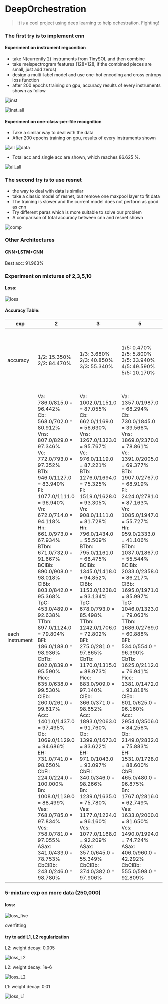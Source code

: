 # DeepOrchestration

> It is a cool project using deep learning to help ochestration. Fighting!


### The first try is to implement cnn
#### Experiment on instrument regconition 
- take N(currently 2) instruments from TinySOL and then combine 
- take melspectrogram features (128*128, if the combined pieces are small, just add zeros)
- design a multi-label model and use one-hot encoding and cross entropy loss function 
- after 200 epochs training on gpu, accuracy results of every instruments shown as follow

![inst](./specific_acc_inst.png) 

![inst_all](./acc_inst.png)

#### Experiment on one-class-per-file recognition
- Take a similar way to deal with the data
- After 200 epochs training on gpu, results of every instruments shown

![all](./specific_acc.png)
![data](./best.png)

- Total acc and single acc are shown, which reaches 86.625 %.

![all_all](./acc.png)

### The second try is to use resnet
- the way to deal with data is similar
- take a classic model of resnet, but remove one maxpool layer to fit data 
- The training is slower and the current model does not perform as good as cnn
- Try different paras which is more suitable to solve our problem
- A comparison of total accuracy between cnn and resnet shown

![comp](./acc_compare.png)

### Other Architectures

#### CNN+LSTM+CNN
Best acc: 91.963%

### Experiment on mixtures of 2,3,5,10
#### Loss:

![loss](./exp/loss.png)


#### Accuracy Table:
|   exp |   2   |   3   |   5   |   10  |
|   ---------- |   ---------- |   ---------- |   ---------- |   ---------- |
|   accuracy | 1/2: 15.350% <br> 2/2: 84.470% | 1/3: 3.680% <br> 2/3: 40.850% <br> 3/3: 55.340% | 1/5: 0.470% <br> 2/5: 5.800% <br> 3/5: 33.940% <br> 4/5: 49.590% <br> 5/5: 10.170% | 1/10: 0.040% <br> 2/10: 0.890% <br> 3/10: 5.300% <br> 4/10: 19.130% <br> 5/10: 34.120% <br> 6/10: 29.130% <br> 7/10: 9.970% <br> 8/10: 1.360% <br> 9/10: 0.060% <br> 10/10: 0.000% |
|   each instrument | Va: 786.0/815.0 = 96.442% <br> Cb: 568.0/702.0 = 80.912% <br> Vns: 807.0/829.0 = 97.346% <br> Vc: 772.0/793.0 = 97.352% <br> BTb: 946.0/1127.0 = 83.940% <br> Fl: 1077.0/1111.0 = 96.940% <br> Vn: 672.0/714.0 = 94.118% <br> Hn: 661.0/973.0 = 67.934% <br> BTbn: 671.0/732.0 = 91.667% <br> BClBb: 890.0/908.0 = 98.018% <br> ClBb: 803.0/842.0 = 95.368% <br> TpC: 453.0/489.0 = 92.638% <br> TTbn: 897.0/1124.0 = 79.804% <br> BFl: 186.0/188.0 = 98.936% <br> CbTb: 802.0/839.0 = 95.590% <br> Picc: 635.0/638.0 = 99.530% <br> ClEb: 260.0/261.0 = 99.617% <br> Acc: 1401.0/1437.0 = 97.495% <br> Ob: 1069.0/1129.0 = 94.686% <br> EH: 731.0/741.0 = 98.650% <br> CbFl: 224.0/224.0 = 100.000% <br> Bn: 1008.0/1139.0 = 88.499% <br> Vas: 768.0/785.0 = 97.834% <br> Vcs: 758.0/781.0 = 97.055% <br> ASax: 341.0/433.0 = 78.753% <br> CbClBb: 243.0/246.0 = 98.780% | Va: 1002.0/1151.0 = 87.055% <br> Cb: 662.0/1169.0 = 56.630% <br> Vns: 1267.0/1323.0 = 95.767% <br> Vc: 976.0/1119.0 = 87.221% <br> BTb: 1276.0/1694.0 = 75.325% <br> Fl: 1519.0/1628.0 = 93.305% <br> Vn: 908.0/1111.0 = 81.728% <br> Hn: 796.0/1434.0 = 55.509% <br> BTbn: 795.0/1161.0 = 68.475% <br> BClBb: 1345.0/1418.0 = 94.852% <br> ClBb: 1153.0/1238.0 = 93.134% <br> TpC: 678.0/793.0 = 85.498% <br> TTbn: 1242.0/1706.0 = 72.802% <br> BFl: 275.0/281.0 = 97.865% <br> CbTb: 1170.0/1315.0 = 88.973% <br> Picc: 883.0/909.0 = 97.140% <br> ClEb: 366.0/371.0 = 98.652% <br> Acc: 1893.0/2063.0 = 91.760% <br> Ob: 1399.0/1673.0 = 83.622% <br> EH: 971.0/1043.0 = 93.097% <br> CbFl: 340.0/346.0 = 98.266% <br> Bn: 1239.0/1635.0 = 75.780% <br> Vas: 1177.0/1224.0 = 96.160% <br> Vcs: 1077.0/1168.0 = 92.209% <br> ASax: 357.0/645.0 = 55.349% <br> CbClBb: 374.0/382.0 = 97.906% | Va: 1357.0/1987.0 = 68.294% <br> Cb: 730.0/1845.0 = 39.566% <br> Vns: 1869.0/2370.0 = 78.861% <br> Vc: 1391.0/2005.0 = 69.377% <br> BTb: 1907.0/2767.0 = 68.919% <br> Fl: 2424.0/2781.0 = 87.163% <br> Vn: 1085.0/1947.0 = 55.727% <br> Hn: 959.0/2333.0 = 41.106% <br> BTbn: 1037.0/1867.0 = 55.544% <br> BClBb: 2033.0/2358.0 = 86.217% <br> ClBb: 1695.0/1971.0 = 85.997% <br> TpC: 1046.0/1323.0 = 79.063% <br> TTbn: 1686.0/2769.0 = 60.888% <br> BFl: 534.0/554.0 = 96.390% <br> CbTb: 1625.0/2112.0 = 76.941% <br> Picc: 1381.0/1472.0 = 93.818% <br> ClEb: 601.0/625.0 = 96.160% <br> Acc: 2954.0/3506.0 = 84.256% <br> Ob: 2149.0/2832.0 = 75.883% <br> EH: 1531.0/1728.0 = 88.600% <br> CbFl: 465.0/480.0 = 96.875% <br> Bn: 1767.0/2816.0 = 62.749% <br> Vas: 1633.0/2000.0 = 81.650% <br> Vcs: 1490.0/1994.0 = 74.724% <br> ASax: 406.0/960.0 = 42.292% <br> CbClBb: 555.0/598.0 = 92.809%  | Va: 1362.0/3826.0 = 35.599% <br> Cb: 934.0/3755.0 = 24.874% <br> Vns: 2183.0/4539.0 = 48.094% <br> Vc: 1651.0/3890.0 = 42.442% <br> BTb: 2546.0/5454.0 = 46.681% <br> Fl: 4163.0/5504.0 = 75.636% <br> Vn: 1213.0/3682.0 = 32.944% <br> Hn: 994.0/4690.0 = 21.194% <br> BTbn: 1173.0/3935.0 = 29.809% <br> BClBb: 3243.0/4720.0 = 68.708% <br> ClBb: 2838.0/3958.0 = 71.703% <br> TpC: 1608.0/2657.0 = 60.519% <br> TTbn: 1837.0/5695.0 = 32.256% <br> BFl: 893.0/1059.0 = 84.325% <br> CbTb: 2041.0/4279.0 = 47.698% <br> Picc: 2713.0/3011.0 = 90.103% <br> ClEb: 1093.0/1224.0 = 89.297% <br> Acc: 4663.0/6720.0 = 69.390% <br> Ob: 3686.0/5780.0 = 63.772% <br> EH: 2745.0/3620.0 = 75.829% <br> CbFl: 877.0/1062.0 = 82.580% <br> Bn: 2720.0/5601.0 = 48.563% <br> Vas: 2007.0/4044.0 = 49.629% <br> Vcs: 1467.0/4018.0 = 36.511% <br> ASax: 418.0/2041.0 = 20.480% <br> CbClBb: 1015.0/1236.0 = 82.120%  |


### 5-mixture exp on more data (250,000)

#### loss: 

![loss_five](./exp/loss_five.png) 

overfitting 

#### try to add L1, L2 regularization

L2: weight decay: 0.005

![loss_L2](./exp/loss_five_L2_1.png)

L2: weight decay: 1e-6

![loss_L2](./exp/loss_five_L2.png)

L1: weight decay: 0.01

![loss_L1](./exp/loss_five_L1.png)


